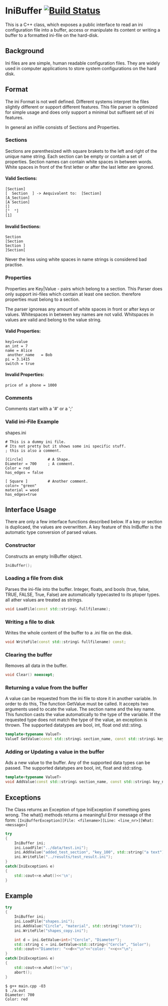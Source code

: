 

# IniBuffer [![Build Status](https://travis-ci.org/pascalenderli/IniBuffer.svg?branch=master)](https://travis-ci.org/pascalenderli/IniBuffer)
This is a C++ class, which exposes a public interface to read an ini configuration file into a buffer, access or manipulate its content or writing a buffer to a formatted ini-file on the hard-disk.

## Background
Ini files are are simple, human readable configuration files. They are widely used in computer applications to store system configurations on the hard disk.

## Format
The ini Format is not well defined. Different systems interpret the files slightly different or support different features.
This file parser is optimized for simple usage and does only support a minimal but suffisent set of ini features.

In general an inifile consists of Sections and Properties.

### Sections
Sections are parenthesized with square brakets to the left and right of the unique name string. Each section can be empty or  contain a set of properties. Section names can contain white spaces in between words. White spaces in front of the first letter or after the last letter are ignored.

#### Valid Sections:

```text
[Section]
[  Section  ] -> Aequivalent to:  [Section]
[A_Section]
[A Section]
[]
["  "]
[1]
```
#### Invalid Sections:
```text
Section
[Section
Section ]
]Section[
```

Never the less using white spaces in name strings is considered bad practise.

### Properties
Properties are Key|Value - pairs which belong to a section. This Parser does only support ini-files which contain at least one section. therefore properties must belong to a section.

The parser ignoreas any amount of white spaces in front or after keys or values. Whitespaces in between key names are not valid. Whitspaces in values are valid and belong to the value string.

#### Valid  Properties:
```text
key1=value
an_int = 7
name = Alice
 another_name   = Bob
pi = 3.1415
switch = true 
```
#### Invalid  Properties:
```text
price of a phone = 1000
```
### Comments
Comments start with a '#' or a ';'

### Valid ini-File Example
shapes.ini
```text
# This is a dummy ini file.
# Its not pretty but it shows some ini specific stuff.
; this is also a comment.

[Circle]           # A Shape.
Diameter = 700     ; A comment.
Color = red
has_edges = false

[ Square ]         # Another comment.
color= "green"
material = wood 
has_edges=true
```

## Interface Usage
There are only a few interface functions described below. If a key or section is duplicaed, the values are overwritten. A key feature of this IniBuffer is the automatic type conversion of parsed values.

### Constructor
Constructs an empty IniBuffer object.
```cpp
IniBuffer();
```

### Loading a file from disk
Parses the ini-file into the buffer.
Integer, floats, and bools (true, false, TRUE, FALSE, True, False) are automatically typecasted to its ptoper types. all ather values are treated as strings.
```cpp
void LoadFile(const std::string& fullfilename);
```

### Writing a file to disk
Writes the whole content of the buffer to a .ini file on the disk.
```cpp
void WriteFile(const std::string& fullfilename) const;
```

### Clearing the buffer
Removes all data in the buffer.
```cpp
void Clear() noexcept;
```

### Returning a value from the buffer
A value can be requested from the ini file to store it in another variable. In order to do this, The function GetValue must be called. It accepts two arguments used to ocate the value. The section name and the key name.
This function casts the value automatically to the type of the variable. If the requested type does not match the type of the value, an exception is thrown. The supported datatypes are bool, int, float ond std::sting.
```cpp
template<typename ValueT>
ValueT GetValue(const std::string& section_name, const std::string& key_name) const;
```

### Adding or Updating a value in the buffer
Ads a new value to the buffer. Any of the supported data types can be passed. The supported datatypes are bool, int, float and std::sting.
```cpp
template<typename ValueT>
void AddValue(const std::string& section_name, const std::string& key_name, const ValueT& value);
```

## Exceptions
The Class returns an Exception of type IniException if something goes wrong.
The what() methods returns a meaningful Error message of the form: `[IniBufferException][File: <filename>][Line: <line_nr>][What: <message>]`

```cpp
try
{
    IniBuffer ini;
    ini.LoadFile("../data/test.ini");
    ini.AddValue("added_test_section", "key_100", std::string("a text"));
    ini.WriteFile("../results/test_result.ini");
}
catch(IniException& e)
{
    std::cout<<e.what()<<'\n';
}
```

## Example

```cpp
try
{
    IniBuffer ini;
    ini.LoadFile("shapes.ini");
    ini.AddValue("Circle", "material", std::string("stone"));
    ini.WriteFile("shapes_copy.ini");

    int d = ini.GetValue<int>("Cercle", "Diameter");
    std::string c = ini.GetValue<std::string>("Cercle", "Solor");
    std::cout<<"Diameter: "<<d<<"\n"<<"color: "<<c<<"\n";
}
catch(IniException& e)
{
    std::cout<<e.what()<<'\n';
    abort();
}
```
```text
$ g++ main.cpp -O3
$ ./a.out
Diameter: 700
Color: red
```
